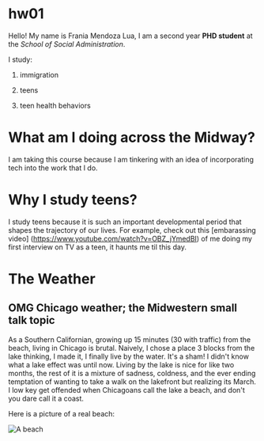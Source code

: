 # hw01
Hello! My name is Frania Mendoza Lua, I am a second year **PHD student** at the *School of Social Administration*. 

I study:

1. immigration

2. teens

3. teen health behaviors

# What am I doing across the Midway?

I am taking this course because I am tinkering with an idea of incorporating tech into the work that I do. 

# Why I study teens?

I study teens because it is such an important developmental period that shapes the trajectory of our lives. For example, check out this [embarassing video]   (https://www.youtube.com/watch?v=OBZ_jYmedBI) of me doing my first interview on TV as a teen, it haunts me til this day.  

# The Weather

## OMG Chicago weather; the Midwestern small talk topic

As a Southern Californian, growing up 15 minutes (30 with traffic) from the beach, living in Chicago is brutal. Naively, I chose a place 3 blocks from the lake thinking, I made it, I finally live by the water. It's a sham! I didn't know what a lake effect was until now. Living by the lake is nice for like two months, the rest of it is a mixture of sadness, coldness, and the ever ending temptation of wanting to take a walk on the lakefront but realizing its March. I low key get offended when Chicagoans call the lake a beach, and don't you dare call it a coast. 

Here is a picture of a real beach: 

![A beach](https://www.frommers.com/system/photos/photos500/1068-26226.jpg)